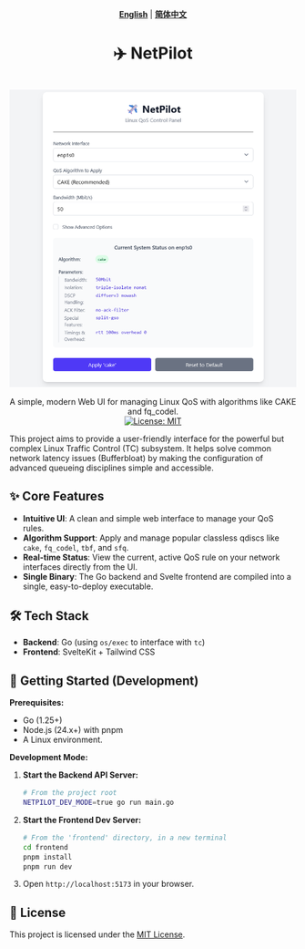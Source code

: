 <div align="center">

**[English](README.md)** | **[简体中文](README.zh-CN.md)**

</div>



<h1 align="center">✈️ NetPilot</h1>

<br>

<div align="center">
  <img src="docs/images/netpilot-ui.png" alt="NetPilot UI Screenshot" width="800">
</div>

<p align="center">
  A simple, modern Web UI for managing Linux QoS with algorithms like CAKE and fq_codel.
  <br>
  <a href="LICENSE">
    <img src="https://img.shields.io/badge/License-MIT-blue.svg" alt="License: MIT">
  </a>
</p>

This project aims to provide a user-friendly interface for the powerful but complex Linux Traffic Control (TC) subsystem. It helps solve common network latency issues (Bufferbloat) by making the configuration of advanced queueing disciplines simple and accessible.

## ✨ Core Features

*   **Intuitive UI**: A clean and simple web interface to manage your QoS rules.
*   **Algorithm Support**: Apply and manage popular classless qdiscs like `cake`, `fq_codel`, `tbf`, and `sfq`.
*   **Real-time Status**: View the current, active QoS rule on your network interfaces directly from the UI.
*   **Single Binary**: The Go backend and Svelte frontend are compiled into a single, easy-to-deploy executable.

## 🛠️ Tech Stack

*   **Backend**: Go (using `os/exec` to interface with `tc`)
*   **Frontend**: SvelteKit + Tailwind CSS

## 🚀 Getting Started (Development)

**Prerequisites:**
*   Go (1.25+)
*   Node.js (24.x+) with pnpm
*   A Linux environment.

**Development Mode:**
1.  **Start the Backend API Server:**
    ```bash
    # From the project root
    NETPILOT_DEV_MODE=true go run main.go
    ```
2.  **Start the Frontend Dev Server:**
    ```bash
    # From the 'frontend' directory, in a new terminal
    cd frontend
    pnpm install
    pnpm run dev
    ```
3.  Open `http://localhost:5173` in your browser.

## 📜 License

This project is licensed under the [MIT License](LICENSE).